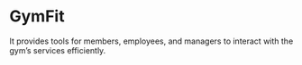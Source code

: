 # GymFit
It provides tools for members, employees, and managers to interact with the gym’s services efficiently.
